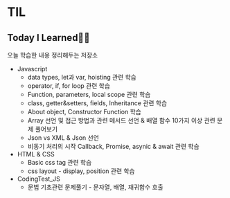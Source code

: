 # TIL
## Today I Learned👩‍💻
오늘 학습한 내용 정리해두는 저장소
<ul>
 <li>
   Javascript
    <ul>
      <li>data types, let과 var, hoisting 관련 학습</li>
      <li>operator, if, for loop 관련 학습 </li>
      <li>Function, parameters, local scope 관련 학습 </li>
     <li>class, getter&setters, fields, Inheritance 관련 학습 </li>
     <li>About object, Constructor Function 학습</li>
     <li>Array 선언 및 접근 방법과 관련 메서드 선언 & 배열 함수 10가지 이상 관련 문제 풀어보기</li>
     <li>Json vs XML & Json 선언 </li>
     <li>비동기 처리의 시작 Callback, Promise, asynic & await 관련 학습</li>
    </ul>
 </li>
 <li>
  HTML & CSS
  <ul>
   <li>Basic css tag 관련 학습</li>
   <li>css layout - display, position 관련 학습</li>
  </ul>
 </li>
 <li>
 CodingTest_JS
  <ul>
   <li>문법 기초관련 문제풀기 - 문자열, 배열, 재귀함수 호출</li>
  </ul>
 </li>
</ul>
